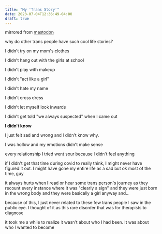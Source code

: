 ```yaml
---
title: "My 'Trans Story'"
date: 2023-07-04T12:36:49-04:00
draft: true
---
```


mirrored from [mastodon](https://cutie.city/@ivy/110591582134325352)

why do other trans people have such cool life stories?

I didn't try on my mom's clothes 

I didn't hang out with the girls at school 

I didn't play with makeup 

I didn't "act like a girl"

I didn't hate my name 

I didn't cross dress

I didn't let myself look inwards 

I didn't get told "we always suspected" when I came out

**I didn't know**

I just felt sad and wrong and I didn't know why.

I was hollow and my emotions didn't make sense

every relationship I tried went sour because I didn't feel anything 

if I didn't get that time during covid to really think, I might never have figured it out. I might have gone my entire life as a sad but ok most of the time, guy

it always hurts when I read or hear some trans person's journey as they recount every instance where it was "clearly a sign" and they were just born in the wrong body and they were basically a girl anyway and...

because of this, I just never related to these few trans people I saw in the public eye. I thought of it as this rare disorder that was for therapists to diagnose

it took me a while to realize it wasn't about who I had been. It was about who I wanted to become